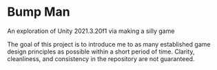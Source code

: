 # Bump Man
An exploration of Unity 2021.3.20f1 via making a silly game

The goal of this project is to introduce me to as many established game design principles as possible within a short period of time.
Clarity, cleanliness, and consistency in the repository are not guaranteed.

